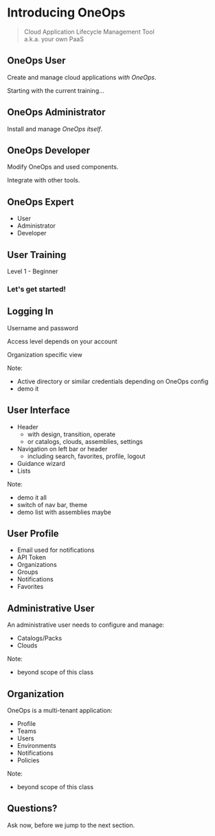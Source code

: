 # Introducing OneOps

> Cloud Application Lifecycle Management Tool <br> a.k.a. your own PaaS


## OneOps User

Create and manage cloud applications _with OneOps_.

Starting with the current training...


## OneOps Administrator

Install and manage _OneOps itself_.


## OneOps Developer

Modify OneOps and used components.

Integrate with other tools.


## OneOps Expert

- User
- Administrator
- Developer


## User Training

Level 1 - Beginner

### Let's get started!


## Logging In

Username and password

Access level depends on your account

Organization specific view 

Note:
- Active directory or similar credentials depending on OneOps config
- demo it


## User Interface

- Header
  - with design, transition, operate
  - or catalogs, clouds, assemblies, settings
- Navigation on left bar or header
  - including search, favorites, profile, logout
- Guidance wizard
- Lists

Note:
- demo it all
- switch of nav bar, theme
- demo list with assemblies maybe


## User Profile

- Email used for notifications
- API Token
- Organizations
- Groups
- Notifications
- Favorites

## Administrative User

An administrative user needs to configure and manage:

- Catalogs/Packs
- Clouds

Note:
- beyond scope of this class


## Organization

OneOps is a multi-tenant application:

- Profile
- Teams
- Users
- Environments
- Notifications
- Policies

Note:
- beyond scope of this class


## Questions? 

Ask now, before we jump to the next section.


